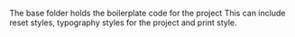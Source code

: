The base folder holds the boilerplate code for the project This can include reset styles, typography styles for the project and print style.

